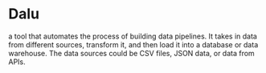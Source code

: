 # Dalu
a tool that automates the process of building data pipelines. It takes in data from different sources, transform it, and then load it into a database or data warehouse. The data sources could be CSV files, JSON data, or data from APIs.
